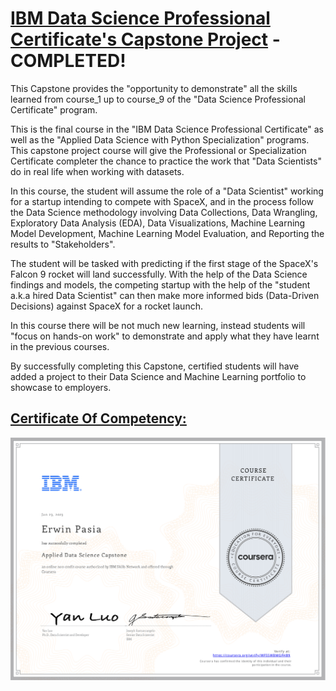 # [IBM Data Science Professional Certificate's Capstone Project](https://www.coursera.org/verify/WF55WBMGFHB9) - COMPLETED!
This Capstone provides the "opportunity to demonstrate" all the skills learned from course_1 up to course_9 of the "Data Science Professional Certificate" program.

This is the final course in the "IBM Data Science Professional Certificate" as well as the "Applied Data Science with Python Specialization" programs. This capstone project course will give the Professional or Specialization Certificate completer the chance to practice the work that "Data Scientists" do in real life when working with datasets.  

In this course, the student  will assume the role of a "Data Scientist" working for a startup intending to compete with SpaceX, and in the process follow the Data Science methodology involving Data Collections, Data Wrangling, Exploratory Data Analysis (EDA), Data Visualizations, Machine Learning Model Development, Machine Learning Model Evaluation, and Reporting the results to "Stakeholders".  

The student will be tasked with predicting if the first stage of the SpaceX's Falcon 9 rocket will land successfully. With the help of the Data Science findings and models, the competing startup with the help of the "student a.k.a hired Data Scientist" can then make more informed bids (Data-Driven Decisions) against SpaceX for a rocket launch.  

In this course there will be not much new learning, instead students will "focus on hands-on work" to demonstrate and apply what they have learnt in the previous courses.

By successfully completing this Capstone, certified students will have added a project to their Data Science and Machine Learning portfolio to showcase to employers.

## [Certificate Of Competency:](https://www.coursera.org/verify/WF55WBMGFHB9)

<p style="text-align:center">
    <a href="https://www.coursera.org/verify/WF55WBMGFHB9" target="_blank">
    <img src="images/ADSC.png" alt="IBM Data Science Professional Certificate"  />
    </a>
</p>
